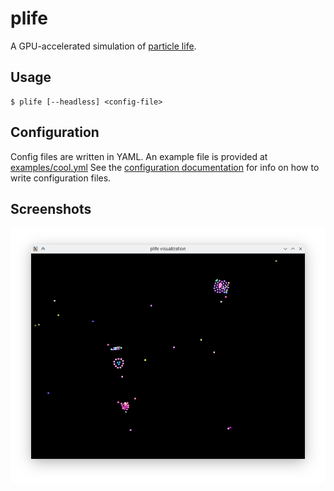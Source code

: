 plife
=====

A GPU-accelerated simulation of [particle life][particle-life].

Usage
-----
    $ plife [--headless] <config-file>

Configuration
-------------
Config files are written in YAML. An example file is provided at [examples/cool.yml](./examples/cool.yml) See the [configuration documentation](./config.md) for info on how to write configuration files.

Screenshots
-----------
![a plife simulation][img]

[particle-life]: https://plife.fandom.com/wiki/Plife
[img]: screenshot.png
